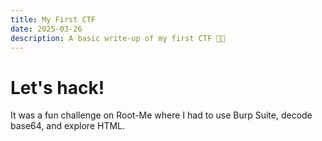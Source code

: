 ```yaml
---
title: My First CTF
date: 2025-03-26
description: A basic write-up of my first CTF 🐾✨
---
```


# Let's hack!

It was a fun challenge on Root-Me where I had to use Burp Suite, decode base64, and explore HTML.

